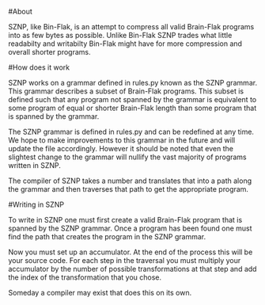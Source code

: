 #About

SZNP, like Bin-Flak, is an attempt to compress all valid Brain-Flak programs into as few bytes as
possible.  Unlike Bin-Flak SZNP trades what little readabilty and writabilty Bin-Flak might have 
for more compression and overall shorter programs.

#How does it work

SZNP works on a grammar defined in rules.py known as the SZNP grammar.  This grammar describes a 
subset of Brain-Flak programs.  This subset is defined such that any program not spanned by the
grammar is equivalent to some program of equal or shorter Brain-Flak length than some program
that is spanned by the grammar.

The SZNP grammar is defined in rules.py and can be redefined at any time.  We hope to make
improvements to this grammar in the future and will update the file accordingly.  However it
should be noted that even the slightest change to the grammar will nullify the vast majority of
programs written in SZNP.

The compiler of SZNP takes a number and translates that into a path along the grammar and then
traverses that path to get the appropriate program.

#Writing in SZNP

To write in SZNP one must first create a valid Brain-Flak program that is spanned by the SZNP
grammar.  Once a program has been found one must find the path that creates the program in the
SZNP grammar.  

Now you must set up an accumulator.  At the end of the process this will be your source code.
For each step in the traversal you must multiply your accumulator by the number of possible 
transformations at that step and add the index of the transformation that you chose.

Someday a compiler may exist that does this on its own.
